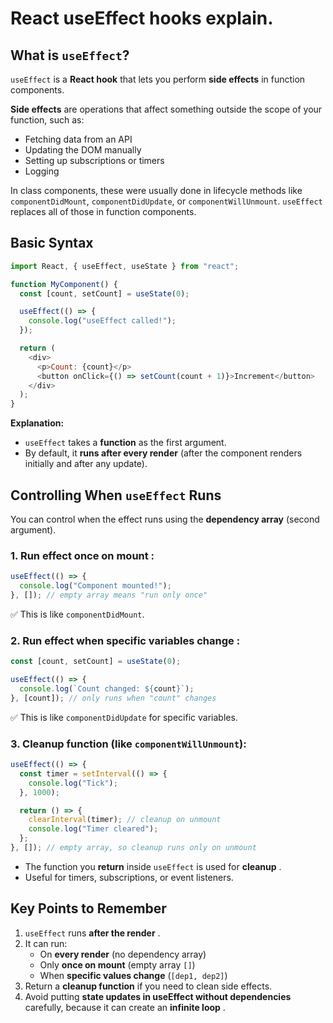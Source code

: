 # React useEffect hooks explain.

## **What is `useEffect`?**

`useEffect` is a **React hook** that lets you perform **side effects** in function components.

**Side effects** are operations that affect something outside the scope of your function, such as:

* Fetching data from an API
* Updating the DOM manually
* Setting up subscriptions or timers
* Logging

In class components, these were usually done in lifecycle methods like `componentDidMount`, `componentDidUpdate`, or `componentWillUnmount`. `useEffect` replaces all of those in function components.

## **Basic Syntax**

```javascript
import React, { useEffect, useState } from "react";

function MyComponent() {
  const [count, setCount] = useState(0);

  useEffect(() => {
    console.log("useEffect called!");
  });

  return (
    <div>
      <p>Count: {count}</p>
      <button onClick={() => setCount(count + 1)}>Increment</button>
    </div>
  );
}
```

**Explanation:**

* `useEffect` takes a **function** as the first argument.
* By default, it **runs after every render** (after the component renders initially and after any update).

## **Controlling When `useEffect` Runs**

You can control when the effect runs using the **dependency array** (second argument).

### 1. Run effect  **once on mount** :

```javascript
useEffect(() => {
  console.log("Component mounted!");
}, []); // empty array means "run only once"
```

✅ This is like `componentDidMount`.

### 2. Run effect  **when specific variables change** :

```javascript
const [count, setCount] = useState(0);

useEffect(() => {
  console.log(`Count changed: ${count}`);
}, [count]); // only runs when "count" changes
```

✅ This is like `componentDidUpdate` for specific variables.

### 3. Cleanup function (like `componentWillUnmount`):

```javascript
useEffect(() => {
  const timer = setInterval(() => {
    console.log("Tick");
  }, 1000);

  return () => {
    clearInterval(timer); // cleanup on unmount
    console.log("Timer cleared");
  };
}, []); // empty array, so cleanup runs only on unmount
```

* The function you **return** inside `useEffect` is used for  **cleanup** .
* Useful for timers, subscriptions, or event listeners.

## **Key Points to Remember**

1. `useEffect` runs  **after the render** .
2. It can run:
   * On **every render** (no dependency array)
   * Only **once on mount** (empty array `[]`)
   * When **specific values change** (`[dep1, dep2]`)
3. Return a **cleanup function** if you need to clean side effects.
4. Avoid putting **state updates in useEffect without dependencies** carefully, because it can create an  **infinite loop** .
